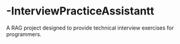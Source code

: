 # -InterviewPracticeAssistantt
A RAG project designed to provide technical interview exercises for programmers.
